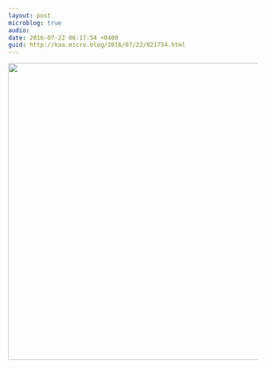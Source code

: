 ```yaml
---
layout: post
microblog: true
audio: 
date: 2016-07-22 06:17:54 +0400
guid: http://kaa.micro.blog/2016/07/22/021754.html
---
```



<img src="http://www.kaa.bz/uploads/2018/47bbb5b62d.jpg" width="600" height="600" />
